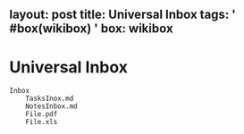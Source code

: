 layout: post
title: Universal Inbox
tags: ' #box(wikibox) '
box: wikibox
---



# Universal Inbox

	Inbox
		TasksInox.md
		NotesInbox.md
		File.pdf
		File.xls	